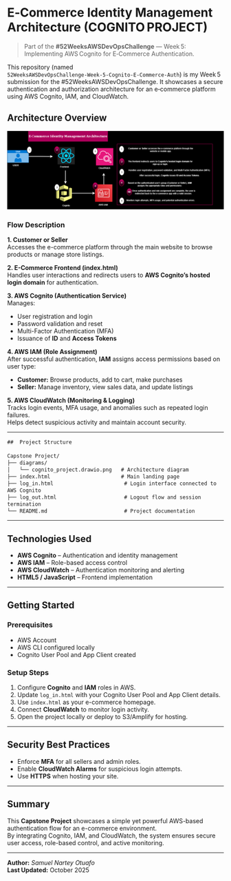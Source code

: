 # E‑Commerce Identity Management Architecture (COGNITO PROJECT)

> Part of the **#52WeeksAWSDevOpsChallenge** — Week 5: Implementing AWS Cognito for E‑Commerce Authentication.

This repository (named `52WeeksAWSDevOpsChallenge‑Week‑5‑Cognito‑E‑Commerce‑Auth`) is my Week 5 submission for the #52WeeksAWSDevOpsChallenge. It showcases a secure authentication and authorization architecture for an e‑commerce platform using AWS Cognito, IAM, and CloudWatch.  

##  Architecture Overview

![E-Commerce Identity Management Architecture](./diagrams/cognito_project.drawio.png)

###  Flow Description

**1. Customer or Seller**  
Accesses the e-commerce platform through the main website to browse products or manage store listings.

**2. E-Commerce Frontend (index.html)**  
Handles user interactions and redirects users to **AWS Cognito’s hosted login domain** for authentication.

**3. AWS Cognito (Authentication Service)**  
Manages:
- User registration and login  
- Password validation and reset  
- Multi-Factor Authentication (MFA)  
- Issuance of **ID** and **Access Tokens**

**4. AWS IAM (Role Assignment)**  
After successful authentication, **IAM** assigns access permissions based on user type:
- **Customer:** Browse products, add to cart, make purchases  
- **Seller:** Manage inventory, view sales data, and update listings  

**5. AWS CloudWatch (Monitoring & Logging)**  
Tracks login events, MFA usage, and anomalies such as repeated login failures.  
Helps detect suspicious activity and maintain account security.

---

```
##  Project Structure

Capstone Project/
├── diagrams/
│   └── cognito_project.drawio.png   # Architecture diagram
├── index.html                       # Main landing page
├── log_in.html                       # Login interface connected to AWS Cognito
├── log_out.html                      # Logout flow and session termination
└── README.md                         # Project documentation

```

---

##  Technologies Used
- **AWS Cognito** – Authentication and identity management  
- **AWS IAM** – Role-based access control  
- **AWS CloudWatch** – Authentication monitoring and alerting  
- **HTML5 / JavaScript** – Frontend implementation  

---

##  Getting Started

### Prerequisites
- AWS Account  
- AWS CLI configured locally  
- Cognito User Pool and App Client created  

### Setup Steps
1. Configure **Cognito** and **IAM** roles in AWS.  
2. Update `log_in.html` with your Cognito User Pool and App Client details.  
3. Use `index.html` as your e-commerce homepage.  
4. Connect **CloudWatch** to monitor login activity.  
5. Open the project locally or deploy to S3/Amplify for hosting.

---

##  Security Best Practices
- Enforce **MFA** for all sellers and admin roles.  
- Enable **CloudWatch Alarms** for suspicious login attempts.  
- Use **HTTPS** when hosting your site.  

---

##  Summary
This **Capstone Project** showcases a simple yet powerful AWS-based authentication flow for an e-commerce environment.  
By integrating Cognito, IAM, and CloudWatch, the system ensures secure user access, role-based control, and active monitoring.

---

**Author:** _Samuel Nartey Otuafo_  
**Last Updated:** October 2025
